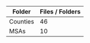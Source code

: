 | Folder   |   Files / Folders |
|----------|-------------------|
| Counties |                46 |
| MSAs     |                10 |